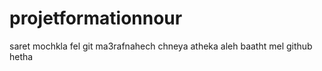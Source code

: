 # projetformationnour

saret mochkla fel git ma3rafnahech chneya atheka aleh baatht mel github hetha 
